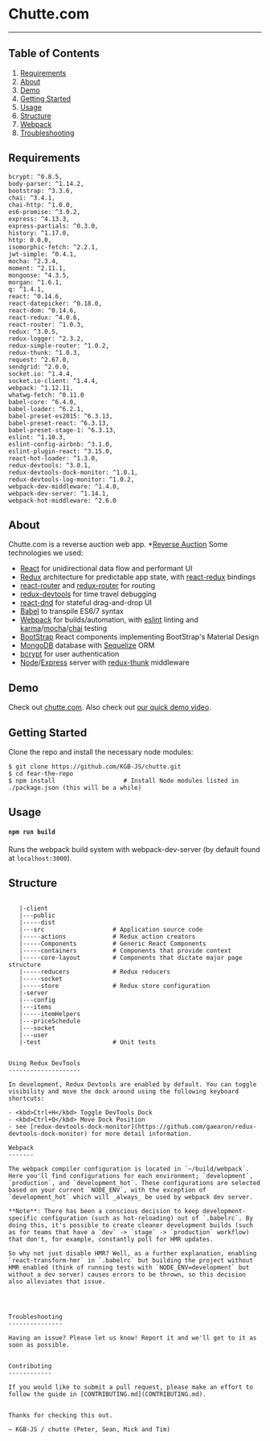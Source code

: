 # Chutte.com #

---

Table of Contents
-----------------
1. [Requirements](#requirements)
2. [About](#about)
3. [Demo](#demo)
4. [Getting Started](#getting-started)
5. [Usage](#usage)
6. [Structure](#structure)
7. [Webpack](#webpack)
8. [Troubleshooting](#troubleshooting)

Requirements
------------
    bcrypt: ^0.8.5,
    body-parser: ^1.14.2,
    bootstrap: ^3.3.6,
    chai: ^3.4.1,
    chai-http: ^1.0.0,
    es6-promise: ^3.0.2,
    express: ^4.13.3,
    express-partials: ^0.3.0,
    history: ^1.17.0,
    http: 0.0.0,
    isomorphic-fetch: ^2.2.1,
    jwt-simple: ^0.4.1,
    mocha: ^2.3.4,
    moment: ^2.11.1,
    mongoose: ^4.3.5,
    morgan: ^1.6.1,
    q: ^1.4.1,
    react: ^0.14.6,
    react-datepicker: ^0.18.0,
    react-dom: ^0.14.6,
    react-redux: ^4.0.6,
    react-router: ^1.0.3,
    redux: ^3.0.5,
    redux-logger: ^2.3.2,
    redux-simple-router: ^1.0.2,
    redux-thunk: ^1.0.3,
    request: ^2.67.0,
    sendgrid: ^2.0.0,
    socket.io: ^1.4.4,
    socket.io-client: ^1.4.4,
    webpack: ^1.12.11,
    whatwg-fetch: ^0.11.0
    babel-core: ^6.4.0,
    babel-loader: ^6.2.1,
    babel-preset-es2015: ^6.3.13,
    babel-preset-react: ^6.3.13,
    babel-preset-stage-1: ^6.3.13,
    eslint: ^1.10.3,
    eslint-config-airbnb: ^3.1.0,
    eslint-plugin-react: ^3.15.0,
    react-hot-loader: ^1.3.0,
    redux-devtools: ^3.0.1,
    redux-devtools-dock-monitor: ^1.0.1,
    redux-devtools-log-monitor: ^1.0.2,
    webpack-dev-middleware: ^1.4.0,
    webpack-dev-server: ^1.14.1,
    webpack-hot-middleware: ^2.6.0


About
--------

Chutte.com is a reverse auction web app.
*[Reverse Auction](https://en.wikipedia.org/wiki/Reverse_auction)
Some technologies we used:
  * [React](https://facebook.github.io/react/) for unidirectional data flow and performant UI
  * [Redux](https://github.com/rackt/redux) architecture for predictable app state, with [react-redux](https://github.com/rackt/react-redux) bindings
  * [react-router](https://github.com/rackt/react-router) and [redux-router](https://github.com/rackt/redux-router) for routing
  * [redux-devtools](https://github.com/gaearon/redux-devtools) for time travel debugging
  * [react-dnd](https://github.com/gaearon/react-dnd) for stateful drag-and-drop UI
  * [Babel](https://babeljs.io/) to transpile ES6/7 syntax
  * [Webpack](https://webpack.github.io/) for builds/automation, with [eslint](http://eslint.org/) linting and [karma](http://karma-runner.github.io/)/[mocha](https://mochajs.org/)/[chai](http://chaijs.com/) testing
  * [BootStrap](http://getbootstrap.com/) React components implementing BootStrap's Material Design
  * [MongoDB](https://www.mongodb.org/) database with [Sequelize](http://docs.sequelizejs.com/en/latest/) ORM
  * [bcrypt](https://www.npmjs.com/package/bcrypt-nodejs) for user authentication
  * [Node](https://nodejs.org/en/)/[Express](http://expressjs.com/en/index.html) server with [redux-thunk](https://github.com/gaearon/redux-thunk) middleware

Demo
----

Check out [chutte.com](http://www.chutte.com/). 
Also check out [our quick demo video](http://bit.ly/chutte).


Getting Started
---------------

Clone the repo and install the necessary node modules:

```shell
$ git clone https://github.com/KGB-JS/chutte.git
$ cd fear-the-repo
$ npm install                   # Install Node modules listed in ./package.json (this will be a while)
```

Usage
-----

#### `npm run build`
Runs the webpack build system with webpack-dev-server (by default found at `localhost:3000`).


Structure
---------


```

   |-client
   |---public
   |-----dist
   |---src                   # Application source code
   |-----actions             # Redux action creators
   |-----Components          # Generic React Components
   |-----containers          # Components that provide context
   |-----core-layout         # Components that dictate major page structure
   |-----reducers            # Redux reducers
   |-----socket
   |-----store               # Redux store configuration
   |-server
   |---config
   |---items
   |-----itemHelpers
   |---priceSchedule
   |---socket
   |---user
   |-test                    # Unit tests


Using Redux DevTools
--------------------

In development, Redux Devtools are enabled by default. You can toggle visibility and move the dock around using the following keyboard shortcuts:

- <kbd>Ctrl+H</kbd> Toggle DevTools Dock
- <kbd>Ctrl+Q</kbd> Move Dock Position
- see [redux-devtools-dock-monitor](https://github.com/gaearon/redux-devtools-dock-monitor) for more detail information.

Webpack
-------

The webpack compiler configuration is located in `~/build/webpack`. Here you'll find configurations for each environment; `development`, `production`, and `development_hot`. These configurations are selected based on your current `NODE_ENV`, with the exception of `development_hot` which will _always_ be used by webpack dev server.

**Note**: There has been a conscious decision to keep development-specific configuration (such as hot-reloading) out of `.babelrc`. By doing this, it's possible to create cleaner development builds (such as for teams that have a `dev` -> `stage` -> `production` workflow) that don't, for example, constantly poll for HMR updates.

So why not just disable HMR? Well, as a further explanation, enabling `react-transform-hmr` in `.babelrc` but building the project without HMR enabled (think of running tests with `NODE_ENV=development` but without a dev server) causes errors to be thrown, so this decision also alleviates that issue.




Troubleshooting
---------------

Having an issue? Please let us know! Report it and we'll get to it as soon as possible.


Contributing
------------

If you would like to submit a pull request, please make an effort to follow the guide in [CONTRIBUTING.md](CONTRIBUTING.md).


Thanks for checking this out.

– KGB-JS / chutte (Peter, Sean, Mick and Tim)
